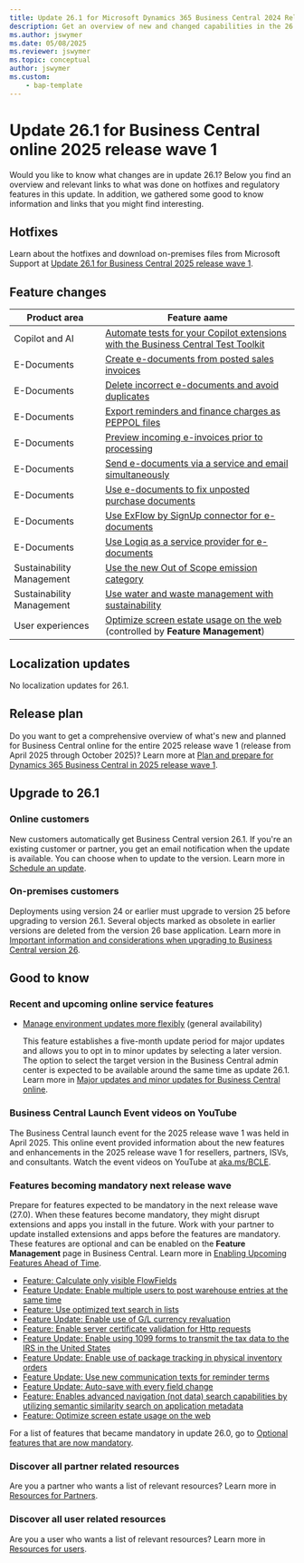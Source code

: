 ```yaml
---
title: Update 26.1 for Microsoft Dynamics 365 Business Central 2024 Release Wave 1
description: Get an overview of new and changed capabilities in the 26.1 update of Business Central online, which is part of 2025 release wave 1
ms.author: jswymer
ms.date: 05/08/2025
ms.reviewer: jswymer
ms.topic: conceptual
author: jswymer
ms.custom:
    - bap-template
---
```

# Update 26.1 for Business Central online 2025 release wave 1

Would you like to know what changes are in update 26.1? Below you find an overview and relevant links to what was done on hotfixes and regulatory features in this update. In addition, we gathered some good to know information and links that you might find interesting.

## Hotfixes

Learn about the hotfixes and download on-premises files from Microsoft Support at [Update 26.1 for Business Central 2025 release wave 1](https://support.microsoft.com/help/5059415).

## Feature changes

| Product area           | Feature aame                                                                      |
|-------------------------------|-----------------------------------------------------------------------------------|
| Copilot and AI                | [Automate tests for your Copilot extensions with the Business Central Test Toolkit](/dynamics365/release-plan/2025wave1/smb/dynamics365-business-central/automate-tests-copilot-extensions-business-central-test-toolkit) |
| E-Documents                     | [Create e-documents from posted sales invoices](/dynamics365/release-plan/2025wave1/smb/dynamics365-business-central/create-e-documents-posted-sales-invoices) |
| E-Documents                     | [Delete incorrect e-documents and avoid duplicates](/dynamics365/release-plan/2025wave1/smb/dynamics365-business-central/delete-incorrect-e-documents-avoid-duplicates) |
| E-Documents                     | [Export reminders and finance charges as PEPPOL files](/dynamics365/release-plan/2025wave1/smb/dynamics365-business-central/export-reminders-finance-charges-as-peppol-files) |
| E-Documents                     | [Preview incoming e-invoices prior to processing](/dynamics365/release-plan/2025wave1/smb/dynamics365-business-central/preview-incoming-e-invoices-prior-processing) |
| E-Documents                     | [Send e-documents via a service and email simultaneously](/dynamics365/release-plan/2025wave1/smb/dynamics365-business-central/send-e-documents-via-service-email-simultaneously) |
| E-Documents                     | [Use e-documents to fix unposted purchase documents](/dynamics365/release-plan/2025wave1/smb/dynamics365-business-central/use-e-documents-fix-unposted-purchase-credit-memos) |
| E-Documents                     | [Use ExFlow by SignUp connector for e-documents](/dynamics365/release-plan/2025wave1/smb/dynamics365-business-central/use-exflow-signup-connector-e-documents) |
| E-Documents                     | [Use Logiq as a service provider for e-documents](/dynamics365/release-plan/2025wave1/smb/dynamics365-business-central/use-new-service-providers-e-documents-framework) |
| Sustainability Management     | [Use the new Out of Scope emission category](/dynamics365/release-plan/2025wave1/smb/dynamics365-business-central/use-new-out-scope-emission-category) |
| Sustainability Management     | [Use water and waste management with sustainability](/dynamics365/release-plan/2025wave1/smb/dynamics365-business-central/use-water-waste-management-sustainability) |
|User experiences|[Optimize screen estate usage on the web](/dynamics365/release-plan/2025wave1/smb/dynamics365-business-central/optimize-screen-estate-usage-web) (controlled by **Feature Management**)|

## Localization updates

No localization updates for 26.1.

## Release plan

Do you want to get a comprehensive overview of what's new and planned for Business Central online for the entire 2025 release wave 1 (release from April 2025 through October 2025)? Learn more at [Plan and prepare for Dynamics 365 Business Central in 2025 release wave 1](/dynamics365/release-plan/2025wave1/smb/dynamics365-business-central/)<!--(https://aka.ms/BCReleasePlan)-->.

## Upgrade to 26.1

### Online customers

New customers automatically get Business Central version 26.1. If you're an existing customer or partner, you get an email notification when the update is available. You can choose when to update to the version. Learn more in [Schedule an update](../administration/tenant-admin-center-update-management#schedule-an-update).

### On-premises customers

Deployments using version 24 or earlier must upgrade to version 25 before upgrading to version 26.1. Several objects marked as obsolete in earlier versions are deleted from the version 26 base application. Learn more in [Important information and considerations when upgrading to Business Central version 26](../upgrade/upgrade-considerations-v26.md).

## Good to know

### Recent and upcoming online service features

- [Manage environment updates more flexibly](/dynamics365/release-plan/2025wave1/smb/dynamics365-business-central/manage-environment-updates-more-flexibly) (general availability)

  This feature establishes a five-month update period for major updates and allows you to opt in to minor updates by selecting a later version. The option to select the target version in the Business Central admin center is expected to be available around the same time as update 26.1. Learn more in [Major updates and minor updates for Business Central online](../administration/update-rollout-timeline.md).  

### Business Central Launch Event videos on YouTube

The Business Central launch event for the 2025 release wave 1 was held in April 2025. This online event provided information about the new features and enhancements in the 2025 release wave 1 for resellers, partners, ISVs, and consultants. Watch the event videos on YouTube at [aka.ms/BCLE](https://aka.ms/BCLE).

### Features becoming mandatory next release wave

Prepare for features expected to be mandatory in the next release wave (27.0). When these features become mandatory, they might disrupt extensions and apps you install in the future. Work with your partner to update installed extensions and apps before the features are mandatory. These features are optional and can be enabled on the **Feature Management** page in Business Central. Learn more in [Enabling Upcoming Features Ahead of Time](../administration/feature-management.md).

- [Feature: Calculate only visible FlowFields](../developer/calculate-only-visible-flowfields-feature-key.md)
- [Feature Update: Enable multiple users to post warehouse entries at the same time](/dynamics365/business-central/design-details-warehouse-entries#creating-warehouse-transactions) <!--(/dynamics365/release-plan/2024wave2/smb/dynamics365-business-central/allow-more-than-one-user-post-warehouse-entries-at-time)-->
- [Feature: Use optimized text search in lists](/dynamics365/business-central/design-details-warehouse-entries#creating-warehouse-transactions)
- [Feature Update: Enable use of G/L currency revaluation](/dynamics365/business-central/finance-revalue-account-balances)
- [Feature: Enable server certificate validation for Http requests](../developer/devenv-httpcertvalid-feature-key.md)
- [Feature Update: Enable using 1099 forms to transmit the tax data to the IRS in the United States](/dynamics365/business-central/localfunctionality/unitedstates/set-up-use-irs1099-form)
- [Feature Update: Enable use of package tracking in physical inventory orders](/dynamics365/business-central/inventory-how-work-item-tracking)
- [Feature Update: Use new communication texts for reminder terms](/dynamics365/business-central/finance-automate-reminders)
- [Feature Update: Auto-save with every field change](/dynamics365-release-plan/2022wave2/smb/dynamics365-business-central/auto-save-as-work)
- [Feature: Enables advanced navigation (not data) search capabilities by utilizing semantic similarity search on application metadata](../developer/semantic-search-feature-key.md)
- [Feature: Optimize screen estate usage on the web](/dynamics365/release-plan/2025wave1/smb/dynamics365-business-central/optimize-screen-estate-usage-web)

For a list of features that became mandatory in update 26.0, go to [Optional features that are now mandatory](https://aka.ms/BCFeatureMgmt).

### Discover all partner related resources

Are you a partner who wants a list of relevant resources? Learn more in [Resources for Partners](https://aka.ms/BCAll).

### Discover all user related resources

Are you a user who wants a list of relevant resources? Learn more in [Resources for users](https://aka.ms/BCUsers).  
